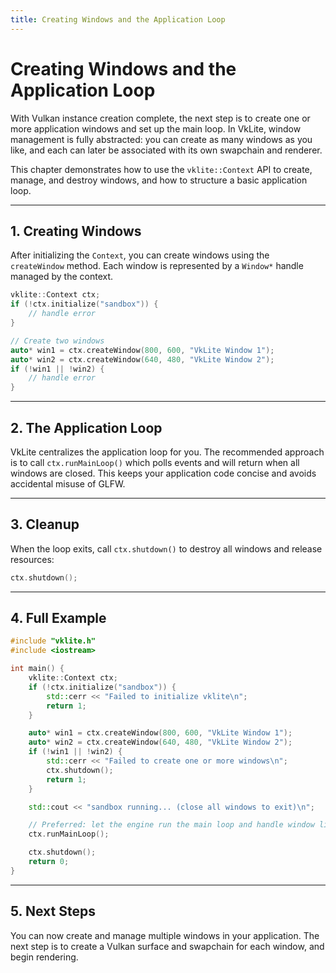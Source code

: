```yaml
---
title: Creating Windows and the Application Loop
---
```


# Creating Windows and the Application Loop

With Vulkan instance creation complete, the next step is to create one or more application windows and set up the main loop. In VkLite, window management is fully abstracted: you can create as many windows as you like, and each can later be associated with its own swapchain and renderer.

This chapter demonstrates how to use the `vklite::Context` API to create, manage, and destroy windows, and how to structure a basic application loop.

---

## 1. Creating Windows

After initializing the `Context`, you can create windows using the `createWindow` method. Each window is represented by a `Window*` handle managed by the context.

```cpp
vklite::Context ctx;
if (!ctx.initialize("sandbox")) {
    // handle error
}

// Create two windows
auto* win1 = ctx.createWindow(800, 600, "VkLite Window 1");
auto* win2 = ctx.createWindow(640, 480, "VkLite Window 2");
if (!win1 || !win2) {
    // handle error
}
```

---

## 2. The Application Loop

VkLite centralizes the application loop for you. The recommended approach is to call `ctx.runMainLoop()` which polls events and will return when all windows are closed. This keeps your application code concise and avoids accidental misuse of GLFW.

---

## 3. Cleanup

When the loop exits, call `ctx.shutdown()` to destroy all windows and release resources:

```cpp
ctx.shutdown();
```

---

## 4. Full Example

```cpp
#include "vklite.h"
#include <iostream>

int main() {
    vklite::Context ctx;
    if (!ctx.initialize("sandbox")) {
        std::cerr << "Failed to initialize vklite\n";
        return 1;
    }

    auto* win1 = ctx.createWindow(800, 600, "VkLite Window 1");
    auto* win2 = ctx.createWindow(640, 480, "VkLite Window 2");
    if (!win1 || !win2) {
        std::cerr << "Failed to create one or more windows\n";
        ctx.shutdown();
        return 1;
    }

    std::cout << "sandbox running... (close all windows to exit)\n";

    // Preferred: let the engine run the main loop and handle window lifecycle.
    ctx.runMainLoop();

    ctx.shutdown();
    return 0;
}
```

---

## 5. Next Steps

You can now create and manage multiple windows in your application. The next step is to create a Vulkan surface and swapchain for each window, and begin rendering.
